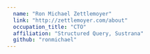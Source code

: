 ```yaml
---
  name: "Ron Michael Zettlemoyer"
  link: "http://zettlemoyer.com/about"
  occupation_title: "CTO"
  affiliation: "Structured Query, Sustrana"
  github: "ronmichael"
---
```

